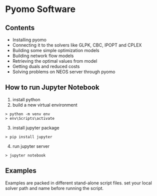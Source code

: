# Pyomo Software

## Contents
- Installing pyomo
- Connecting it to the solvers like GLPK, CBC, IPOPT and CPLEX
- Building some simple optimization models
- Building network flow models
- Retrieving the optimal values from model
- Getting duals and reduced costs
- Solving problems on NEOS server through pyomo

## How to run Jupyter Notebook
1. install python
2. build a new virtual environment
```console
> python -m venv env
> env\Scripts\activate
```
3. install jupyter package
```console
> pip install jupyter
```
4. run jupyter server
```console
> jupyter notebook
```

## Examples
Examples are packed in different stand-alone script files. set your local solver path and name before running the script.
